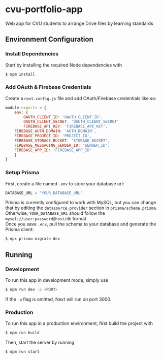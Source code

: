 # cvu-portfolio-app
Web app for CVU students to arrange Drive files by learning standards

## Environment Configuration
### Install Dependencies
Start by installing the required Node dependencies with
```bash
$ npm install
```
### Add OAuth & Firebase Credentials
Create a `next.config.js` file and add OAuth/Firebase credentials like so:
```js
module.exports = {
    env: {
        OAUTH_CLIENT_ID: 'OAUTH_CLIENT_ID',
        OAUTH_CLIENT_SECRET: 'OAUTH_CLIENT_SECRET'
        FIREBASE_API_KEY: 'FIREBASE_API_KEY',
	FIREBASE_AUTH_DOMAIN: 'AUTH_DOMAIN',
	FIREBASE_PROJECT_ID: 'PROJECT_ID',
	FIREBASE_STORAGE_BUCKET: 'STORAGE_BUCKET',
	FIREBASE_MESSAGING_SENDER_ID: 'SENDER_ID',
	FIREBASE_APP_ID: 'FIREBASE_APP_ID'
    }
}
```
### Setup Prisma
First, create a file named `.env` to store your database url:
```js
DATABASE_URL = "YOUR_DATABASE_URL"
```
Prisma is currently configured to work with MySQL, but you can change that by editing the `datasource.provider` section in `prisma/schema.prisma`. Otherwise, `YOUR_DATABASE_URL` should follow the `mysql://user:password@host/db` format.
<br/>
Once you save `.env`, pull the schema to your database and generate the Prisma client:
```bash
$ npx prisma migrate dev
```

## Running
### Development
To run this app in development mode, simply use
```bash
$ npm run dev -p <PORT>
```
If the `-p` flag is omitted, Next will run on port 3000.
### Production
To run this app in a production environment, first build the project with
```bash
$ npm run build
```
Then, start the server by running
```bash
$ npm run start
```
